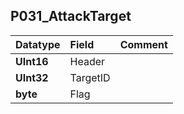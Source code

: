 ## P031\_AttackTarget ##
| **Datatype** | **Field** | **Comment** |
|:-------------|:----------|:------------|
| **UInt16**   | Header    |             |
| **UInt32**   | TargetID  |             |
| **byte**     | Flag      |             |